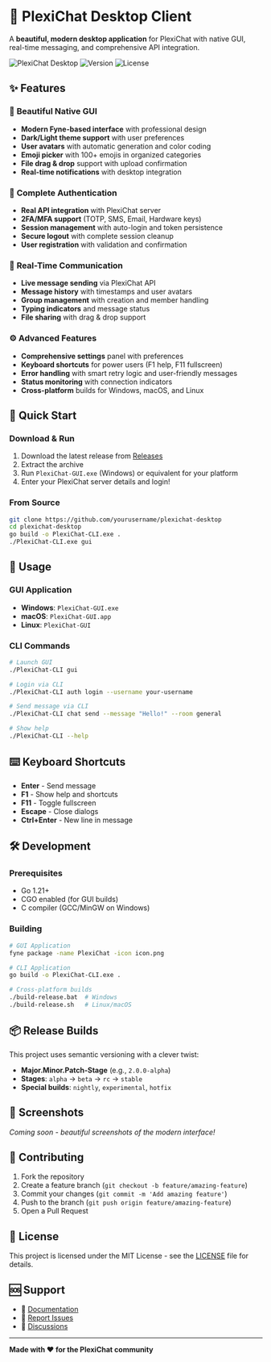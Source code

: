 # 🚀 PlexiChat Desktop Client

A **beautiful, modern desktop application** for PlexiChat with native GUI, real-time messaging, and comprehensive API integration.

![PlexiChat Desktop](https://img.shields.io/badge/Platform-Windows%20%7C%20macOS%20%7C%20Linux-blue)
![Version](https://img.shields.io/badge/Version-2.0.0--alpha-orange)
![License](https://img.shields.io/badge/License-MIT-green)

## ✨ Features

### 🎨 **Beautiful Native GUI**
- **Modern Fyne-based interface** with professional design
- **Dark/Light theme support** with user preferences
- **User avatars** with automatic generation and color coding
- **Emoji picker** with 100+ emojis in organized categories
- **File drag & drop** support with upload confirmation
- **Real-time notifications** with desktop integration

### 🔐 **Complete Authentication**
- **Real API integration** with PlexiChat server
- **2FA/MFA support** (TOTP, SMS, Email, Hardware keys)
- **Session management** with auto-login and token persistence
- **Secure logout** with complete session cleanup
- **User registration** with validation and confirmation

### 💬 **Real-Time Communication**
- **Live message sending** via PlexiChat API
- **Message history** with timestamps and user avatars
- **Group management** with creation and member handling
- **Typing indicators** and message status
- **File sharing** with drag & drop support

### ⚙️ **Advanced Features**
- **Comprehensive settings** panel with preferences
- **Keyboard shortcuts** for power users (F1 help, F11 fullscreen)
- **Error handling** with smart retry logic and user-friendly messages
- **Status monitoring** with connection indicators
- **Cross-platform** builds for Windows, macOS, and Linux

## 🚀 Quick Start

### Download & Run
1. Download the latest release from [Releases](https://github.com/yourusername/plexichat-desktop/releases)
2. Extract the archive
3. Run `PlexiChat-GUI.exe` (Windows) or equivalent for your platform
4. Enter your PlexiChat server details and login!

### From Source
```bash
git clone https://github.com/yourusername/plexichat-desktop
cd plexichat-desktop
go build -o PlexiChat-CLI.exe .
./PlexiChat-CLI.exe gui
```

## 🎯 Usage

### GUI Application
- **Windows**: `PlexiChat-GUI.exe`
- **macOS**: `PlexiChat-GUI.app`
- **Linux**: `PlexiChat-GUI`

### CLI Commands
```bash
# Launch GUI
./PlexiChat-CLI gui

# Login via CLI
./PlexiChat-CLI auth login --username your-username

# Send message via CLI
./PlexiChat-CLI chat send --message "Hello!" --room general

# Show help
./PlexiChat-CLI --help
```

## ⌨️ Keyboard Shortcuts

- **Enter** - Send message
- **F1** - Show help and shortcuts
- **F11** - Toggle fullscreen
- **Escape** - Close dialogs
- **Ctrl+Enter** - New line in message

## 🛠️ Development

### Prerequisites
- Go 1.21+
- CGO enabled (for GUI builds)
- C compiler (GCC/MinGW on Windows)

### Building
```bash
# GUI Application
fyne package -name PlexiChat -icon icon.png

# CLI Application  
go build -o PlexiChat-CLI.exe .

# Cross-platform builds
./build-release.bat  # Windows
./build-release.sh   # Linux/macOS
```

## 📦 Release Builds

This project uses semantic versioning with a clever twist:
- **Major.Minor.Patch-Stage** (e.g., `2.0.0-alpha`)
- **Stages**: `alpha` → `beta` → `rc` → `stable`
- **Special builds**: `nightly`, `experimental`, `hotfix`

## 🎨 Screenshots

*Coming soon - beautiful screenshots of the modern interface!*

## 🤝 Contributing

1. Fork the repository
2. Create a feature branch (`git checkout -b feature/amazing-feature`)
3. Commit your changes (`git commit -m 'Add amazing feature'`)
4. Push to the branch (`git push origin feature/amazing-feature`)
5. Open a Pull Request

## 📄 License

This project is licensed under the MIT License - see the [LICENSE](LICENSE) file for details.

## 🆘 Support

- 📖 [Documentation](https://github.com/yourusername/plexichat-desktop/wiki)
- 🐛 [Report Issues](https://github.com/yourusername/plexichat-desktop/issues)
- 💬 [Discussions](https://github.com/yourusername/plexichat-desktop/discussions)

---

**Made with ❤️ for the PlexiChat community**
